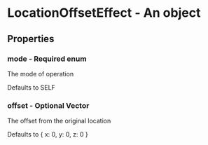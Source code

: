 

# LocationOffsetEffect - An object



## Properties



### mode - Required enum



 The mode of operation



Defaults to SELF



### offset - Optional Vector



 The offset from the original location



Defaults to { x: 0, y: 0, z: 0 }

